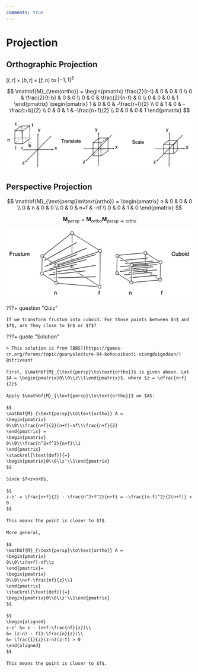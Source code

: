 ```yaml
---
comments: true
---
```


# Projection

## Orthographic Projection

$[l,r]\times[b,t]\times[f,n]$ to $[-1,1]^3$

$$
\mathbf{M}_{\text{ortho}} = \begin{pmatrix}
\frac{2}{r-l} & 0 & 0 & 0 \\
0 & \frac{2}{t-b} & 0 & 0 \\
0 & 0 & \frac{2}{n-f} & 0 \\
0 & 0 & 0 & 1
\end{pmatrix}
\begin{pmatrix}
1 & 0 & 0 & -\frac{r+l}{2} \\
0 & 1 & 0 & -\frac{t+b}{2} \\
0 & 0 & 1 & -\frac{n+f}{2} \\
0 & 0 & 0 & 1
\end{pmatrix}
$$

![](img/ortho.png)

## Perspective Projection

$$
\mathbf{M}_{\text{persp}\to\text{ortho}} = \begin{pmatrix}
n & 0 & 0 & 0 \\
0 & n & 0 & 0 \\
0 & 0 & n+f & -nf \\
0 & 0 & 1 & 0
\end{pmatrix}
$$

$$
\mathbf{M}_{\text{persp}} = \mathbf{M}_{\text{ortho}}\mathbf{M}_{\text{persp}\to\text{ortho}}
$$

![](img/persp2ortho.png)

???+ question "Quiz"

	If we transform frustum into cuboid. For those points between $n$ and $f$, are they close to $n$ or $f$?

???+ quote "Solution"

	> This solution is from [BBS](https://games-cn.org/forums/topic/guanyulecture-04-kehousikaoti-xiangduigedaan/) @striveant

	First, $\mathbf{M}_{\text{persp}\to\text{ortho}}$ is given above. Let $A = \begin{pmatrix}0\\0\\z\\1\end{pmatrix}$, where $z = \dfrac{n+f}{2}$.

	Apply $\mathbf{M}_{\text{persp}\to\text{ortho}}$ on $A$:

	$$
	\mathbf{M}_{\text{persp}\to\text{ortho}} A = 
	\begin{pmatrix}
	0\\0\\\frac{n+f}{2}(n+f)-nf\\\frac{n+f}{2}
	\end{pmatrix} = 
	\begin{pmatrix}
	0\\0\\\frac{n^2+f^2}{n+f}\\1
	\end{pmatrix}
	\stackrel{\text{def}}{=}
	\begin{pmatrix}0\\0\\z'\\1\end{pmatrix}
	$$

	Since $f<z<n<0$,

	$$
	z-z' = \frac{n+f}{2} - \frac{n^2+f^2}{n+f} = -\frac{(n-f)^2}{2(n+f)} > 0
	$$

	This means the point is closer to $f$.

	More general,

	$$
	\mathbf{M}_{\text{persp}\to\text{ortho}} A =
	\begin{pmatrix}
	0\\0\\z(n+f)-nf\\z
	\end{pmatrix}=
	\begin{pmatrix}
	0\\0\\n+f-\frac{nf}{z}\\1
	\end{pmatrix}
	\stackrel{\text{def}}{=}
	\begin{pmatrix}0\\0\\z'\\1\end{pmatrix}
	$$

	$$
	\begin{aligned}
	z-z' &= z - (n+f-\frac{nf}{z})\\
	&= (z-n) - f(1-\frac{n}{z})\\
	&= \frac{1}{z}(z-n)(z-f) > 0
	\end{aligned}
	$$

	This means the point is closer to $f$.